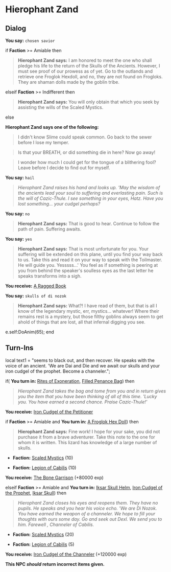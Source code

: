 # Hierophant Zand


## Dialog

**You say:** `chosen savior`



if **Faction** >= Amiable then



>**Hierophant Zand says:** I am honored to meet the one who shall pledge his life to the return of the Skulls of the Ancients. However, I must see proof of our prowess as of yet. Go to the outlands and retrieve one Froglok Hexdoll, and no, they are not found on Frogloks. They are shaman dolls made by the goblin tribe.


elseif **Faction** >= Indifferent then



>**Hierophant Zand says:** You will only obtain that which you seek by assisting the wills of the Scaled Mystics.


else



**Hierophant Zand says one of the following:**

>I didn't know Slime could speak common. Go back to the sewer before I lose my temper.

>Is that your BREATH, or did something die in here? Now go away!

>I wonder how much I could get for the tongue of a blithering fool? Leave before I decide to find out for myself.




**You say:** `hail`



>*Hierophant Zand raises his hand and looks up.  'May the wisdom of the ancients lead your soul to suffering and everlasting pain.  Such is the will of Cazic-Thule.  I see something in your eyes, Hatz.  Have you lost something... your cudgel perhaps?*

**You say:** `no`



>**Hierophant Zand says:** That is good to hear.  Continue to follow the path of pain.  Suffering awaits.

**You say:** `yes`





>**Hierophant Zand says:** That is most unfortunate for you.  Your suffering will be extended on this plane, until you find your way back to us. Take this and read it on your way to speak with the Toilmaster.  He will guide you.  Yesssss...' You feel as if something is peering at you from behind the speaker's soulless eyes as the last letter he speaks transforms into a sigh.


**You receive:**  [A Ragged Book](/item/18271)





**You say:** `skulls of di nozok`



>**Hierophant Zand says:** What?! I have read of them, but that is all I know of the legendary mystic, err, mystics... whatever! Where their remains rest is a mystery, but those filthy goblins always seem to get ahold of things that are lost, all that infernal digging you see.


e.self:DoAnim(65);
end

## Turn-Ins



local text1 = "seems to black out, and then recover. He speaks with the voice of an ancient. 'We are Dai and Die and we await our skulls and your iron cudgel of the prophet. Become a channeler.";




if( **You turn in:** [Rites of Exoneration](/item/18272), [Filled Penance Bag](/item/24770)) then 


>*Hierophant Zand takes the bag and tome from you and in return gives you the item that you have been thinking of all of this time. 'Lucky you. You have earned a second chance. Praise Cazic-Thule!'*


 **You receive:**  [Iron Cudgel of the Petitioner](/item/5140) 







if **Faction** >= Amiable and  **You turn in:** [A Froglok Hex Doll](/item/12734)) then


>**Hierophant Zand says:** Fine work! I hope for your sake, you did not purchase it from a brave adventurer. Take this note to the one for whom it is written. This lizard has knowledge of a large number of skulls.


* __Faction:__ [Scaled Mystics](/faction/445) (10)






* __Faction:__ [Legion of Cabilis](/faction/441) (10)






 **You receive:**  [The Bone Garrison](/item/18054) (+80000 exp)




elseif **Faction** >= Amiable and  **You turn in:** [Iksar Skull Helm](/item/12741), [Iron Cudgel of the Prophet](/item/5144), [Iksar Skull](/item/12740)) then


>*Hierophant Zand closes his eyes and reopens them. They have no pupils. He speaks and you hear his voice echo. 'We are Di Nozok. You have earned the weapon of a channeler. We hope to fill your thoughts with ours some day. Go and seek out Dexl. We send you to him. Farewell , Channeler of Cabilis.*


* __Faction:__ [Scaled Mystics](/faction/445) (20)






* __Faction:__ [Legion of Cabilis](/faction/441) (5)






 **You receive:**  [Iron Cudgel of the Channeler](/item/5145) (+120000 exp)


**This NPC *should* return incorrect items given.**






